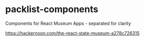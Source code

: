 # packlist-components
Components for React Museum Apps - separated for clarity

https://hackernoon.com/the-react-state-museum-a278c726315
